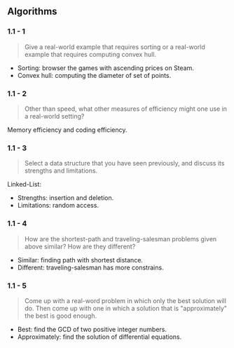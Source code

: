 ## Algorithms

### 1.1 - 1

> Give a real-world example that requires sorting or a real-world example that requires computing convex hull.

* Sorting: browser the games with ascending prices on Steam.
* Convex hull: computing the diameter of set of points.

### 1.1 - 2

> Other than speed, what other measures of efficiency might one use in a real-world setting?

Memory efficiency and coding efficiency.

### 1.1 - 3

> Select a data structure that you have seen previously, and discuss its strengths and limitations.

Linked-List:
* Strengths: insertion and deletion.
* Limitations: random access.

### 1.1 - 4

> How are the shortest-path and traveling-salesman problems given above similar? How are they different?

* Similar: finding path with shortest distance.
* Different: traveling-salesman has more constrains.

### 1.1 - 5

> Come up with a real-word problem in which only the best solution will do. Then come up with one in which a solution that is "approximately" the best is good enough.

* Best: find the GCD of two positive integer numbers.
* Approximately: find the solution of differential equations.
